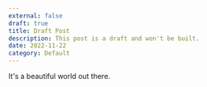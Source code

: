 ```yaml
---
external: false
draft: true
title: Draft Post
description: This post is a draft and won't be built.
date: 2022-11-22
category: Default
---
```


It's a beautiful world out there.
